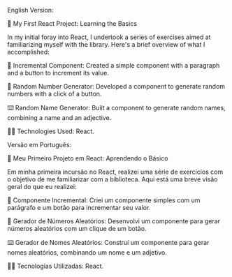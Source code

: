 English Version:

🚀 My First React Project: Learning the Basics

In my initial foray into React, I undertook a series of exercises aimed at familiarizing myself with the library. Here's a brief overview of what I accomplished:

🔢 Incremental Component: Created a simple component with a paragraph and a button to increment its value.

🎲 Random Number Generator: Developed a component to generate random numbers with a click of a button.

⌨️ Random Name Generator: Built a component to generate random names, combining a name and an adjective.

👨‍💻 Technologies Used: React.



Versão em Português:

🚀 Meu Primeiro Projeto em React: Aprendendo o Básico

Em minha primeira incursão no React, realizei uma série de exercícios com o objetivo de me familiarizar com a biblioteca. Aqui está uma breve visão geral do que eu realizei:

🔢 Componente Incremental: Criei um componente simples com um parágrafo e um botão para incrementar seu valor.

🎲 Gerador de Números Aleatórios: Desenvolvi um componente para gerar números aleatórios com um clique de um botão.

⌨️ Gerador de Nomes Aleatórios: Construí um componente para gerar nomes aleatórios, combinando um nome e um adjetivo.

👨‍💻 Tecnologias Utilizadas: React.
